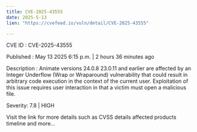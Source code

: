 ```yaml
---
title: CVE-2025-43555
date: 2025-5-13
lien: "https://cvefeed.io/vuln/detail/CVE-2025-43555"

---
```


CVE ID : CVE-2025-43555

Published :  May 13
2025
6:15 p.m. | 2 hours
36 minutes ago

Description : Animate versions 24.0.8
23.0.11 and earlier are affected by an Integer Underflow (Wrap or Wraparound) vulnerability that could result in arbitrary code execution in the context of the current user. Exploitation of this issue requires user interaction in that a victim must open a malicious file.

Severity: 7.8 | HIGH

Visit the link for more details
such as CVSS details
affected products
timeline
and more...
